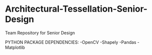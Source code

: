# Architectural-Tessellation-Senior-Design
Team Repository for Senior Design

PYTHON PACKAGE DEPENDENCIES:
-OpenCV
-Shapely
-Pandas
-Matplotlib
